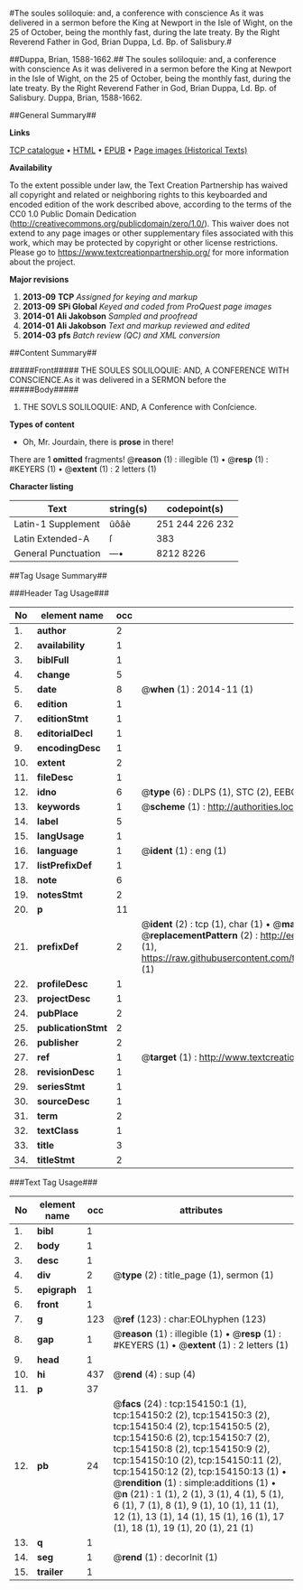 #The soules soliloquie: and, a conference with conscience As it was delivered in a sermon before the King at Newport in the Isle of Wight, on the 25 of October, being the monthly fast, during the late treaty. By the Right Reverend Father in God, Brian Duppa, Ld. Bp. of Salisbury.#

##Duppa, Brian, 1588-1662.##
The soules soliloquie: and, a conference with conscience As it was delivered in a sermon before the King at Newport in the Isle of Wight, on the 25 of October, being the monthly fast, during the late treaty. By the Right Reverend Father in God, Brian Duppa, Ld. Bp. of Salisbury.
Duppa, Brian, 1588-1662.

##General Summary##

**Links**

[TCP catalogue](http://www.ota.ox.ac.uk/tcp/)  • 
[HTML](http://tei.it.ox.ac.uk/tcp/Texts-HTML/free/A81/A81867.html)  • 
[EPUB](http://tei.it.ox.ac.uk/tcp/Texts-EPUB/free/A81/A81867.epub) • 
[Page images (Historical Texts)](https://historicaltexts.jisc.ac.uk/eebo-99896490e)

**Availability**

To the extent possible under law, the Text Creation Partnership has waived all copyright and related or neighboring rights to this keyboarded and encoded edition of the work described above, according to the terms of the CC0 1.0 Public Domain Dedication (http://creativecommons.org/publicdomain/zero/1.0/). This waiver does not extend to any page images or other supplementary files associated with this work, which may be protected by copyright or other license restrictions. Please go to https://www.textcreationpartnership.org/ for more information about the project.

**Major revisions**

1. __2013-09__ __TCP__ *Assigned for keying and markup*
1. __2013-09__ __SPi Global__ *Keyed and coded from ProQuest page images*
1. __2014-01__ __Ali Jakobson__ *Sampled and proofread*
1. __2014-01__ __Ali Jakobson__ *Text and markup reviewed and edited*
1. __2014-03__ __pfs__ *Batch review (QC) and XML conversion*

##Content Summary##

#####Front#####
THE SOULES SOLILOQUIE: AND, A CONFERENCE WITH CONSCIENCE.As it was delivered in a SERMON before the 
#####Body#####

1. THE SOVLS SOLILOQUIE: AND, A Conference with Conſcience.

**Types of content**

  * Oh, Mr. Jourdain, there is **prose** in there!

There are 1 **omitted** fragments! 
 @__reason__ (1) : illegible (1)  •  @__resp__ (1) : #KEYERS (1)  •  @__extent__ (1) : 2 letters (1)

**Character listing**


|Text|string(s)|codepoint(s)|
|---|---|---|
|Latin-1 Supplement|ûôâè|251 244 226 232|
|Latin Extended-A|ſ|383|
|General Punctuation|—•|8212 8226|

##Tag Usage Summary##

###Header Tag Usage###

|No|element name|occ|attributes|
|---|---|---|---|
|1.|__author__|2||
|2.|__availability__|1||
|3.|__biblFull__|1||
|4.|__change__|5||
|5.|__date__|8| @__when__ (1) : 2014-11 (1)|
|6.|__edition__|1||
|7.|__editionStmt__|1||
|8.|__editorialDecl__|1||
|9.|__encodingDesc__|1||
|10.|__extent__|2||
|11.|__fileDesc__|1||
|12.|__idno__|6| @__type__ (6) : DLPS (1), STC (2), EEBO-CITATION (1), PROQUEST (1), VID (1)|
|13.|__keywords__|1| @__scheme__ (1) : http://authorities.loc.gov/ (1)|
|14.|__label__|5||
|15.|__langUsage__|1||
|16.|__language__|1| @__ident__ (1) : eng (1)|
|17.|__listPrefixDef__|1||
|18.|__note__|6||
|19.|__notesStmt__|2||
|20.|__p__|11||
|21.|__prefixDef__|2| @__ident__ (2) : tcp (1), char (1)  •  @__matchPattern__ (2) : ([0-9\-]+):([0-9IVX]+) (1), (.+) (1)  •  @__replacementPattern__ (2) : http://eebo.chadwyck.com/downloadtiff?vid=$1&page=$2 (1), https://raw.githubusercontent.com/textcreationpartnership/Texts/master/tcpchars.xml#$1 (1)|
|22.|__profileDesc__|1||
|23.|__projectDesc__|1||
|24.|__pubPlace__|2||
|25.|__publicationStmt__|2||
|26.|__publisher__|2||
|27.|__ref__|1| @__target__ (1) : http://www.textcreationpartnership.org/docs/. (1)|
|28.|__revisionDesc__|1||
|29.|__seriesStmt__|1||
|30.|__sourceDesc__|1||
|31.|__term__|2||
|32.|__textClass__|1||
|33.|__title__|3||
|34.|__titleStmt__|2||


###Text Tag Usage###

|No|element name|occ|attributes|
|---|---|---|---|
|1.|__bibl__|1||
|2.|__body__|1||
|3.|__desc__|1||
|4.|__div__|2| @__type__ (2) : title_page (1), sermon (1)|
|5.|__epigraph__|1||
|6.|__front__|1||
|7.|__g__|123| @__ref__ (123) : char:EOLhyphen (123)|
|8.|__gap__|1| @__reason__ (1) : illegible (1)  •  @__resp__ (1) : #KEYERS (1)  •  @__extent__ (1) : 2 letters (1)|
|9.|__head__|1||
|10.|__hi__|437| @__rend__ (4) : sup (4)|
|11.|__p__|37||
|12.|__pb__|24| @__facs__ (24) : tcp:154150:1 (1), tcp:154150:2 (2), tcp:154150:3 (2), tcp:154150:4 (2), tcp:154150:5 (2), tcp:154150:6 (2), tcp:154150:7 (2), tcp:154150:8 (2), tcp:154150:9 (2), tcp:154150:10 (2), tcp:154150:11 (2), tcp:154150:12 (2), tcp:154150:13 (1)  •  @__rendition__ (1) : simple:additions (1)  •  @__n__ (21) : 1 (1), 2 (1), 3 (1), 4 (1), 5 (1), 6 (1), 7 (1), 8 (1), 9 (1), 10 (1), 11 (1), 12 (1), 13 (1), 14 (1), 15 (1), 16 (1), 17 (1), 18 (1), 19 (1), 20 (1), 21 (1)|
|13.|__q__|1||
|14.|__seg__|1| @__rend__ (1) : decorInit (1)|
|15.|__trailer__|1||
